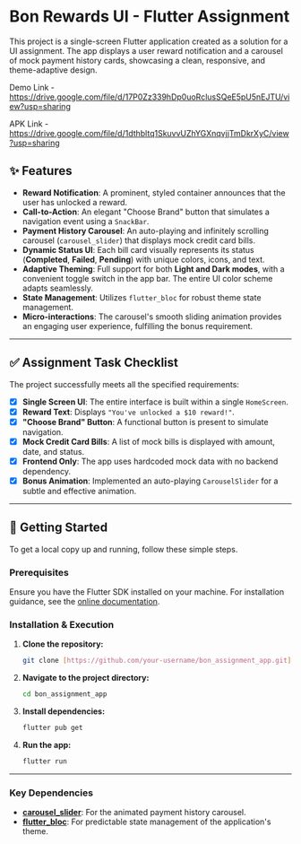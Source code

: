 # Bon Rewards UI - Flutter Assignment

This project is a single-screen Flutter application created as a solution for a UI assignment. The app displays a user reward notification and a carousel of mock payment history cards, showcasing a clean, responsive, and theme-adaptive design.

Demo Link - https://drive.google.com/file/d/17P0Zz339hDp0uoRclusSQeE5pU5nEJTU/view?usp=sharing

APK Link - https://drive.google.com/file/d/1dthbltq1SkuvvUZhYGXnqvjjTmDkrXyC/view?usp=sharing

## ✨ Features

* **Reward Notification**: A prominent, styled container announces that the user has unlocked a reward.
* **Call-to-Action**: An elegant "Choose Brand" button that simulates a navigation event using a `SnackBar`.
* **Payment History Carousel**: An auto-playing and infinitely scrolling carousel (`carousel_slider`) that displays mock credit card bills.
* **Dynamic Status UI**: Each bill card visually represents its status (**Completed**, **Failed**, **Pending**) with unique colors, icons, and text.
* **Adaptive Theming**: Full support for both **Light and Dark modes**, with a convenient toggle switch in the app bar. The entire UI color scheme adapts seamlessly.
* **State Management**: Utilizes `flutter_bloc` for robust theme state management.
* **Micro-interactions**: The carousel's smooth sliding animation provides an engaging user experience, fulfilling the bonus requirement.

***

## ✅ Assignment Task Checklist

The project successfully meets all the specified requirements:

-   [x] **Single Screen UI**: The entire interface is built within a single `HomeScreen`.
-   [x] **Reward Text**: Displays `"You've unlocked a $10 reward!"`.
-   [x] **"Choose Brand" Button**: A functional button is present to simulate navigation.
-   [x] **Mock Credit Card Bills**: A list of mock bills is displayed with amount, date, and status.
-   [x] **Frontend Only**: The app uses hardcoded mock data with no backend dependency.
-   [x] **Bonus Animation**: Implemented an auto-playing `CarouselSlider` for a subtle and effective animation.

***

## 🚀 Getting Started

To get a local copy up and running, follow these simple steps.

### Prerequisites

Ensure you have the Flutter SDK installed on your machine. For installation guidance, see the [online documentation](https://docs.flutter.dev/).

### Installation & Execution

1.  **Clone the repository:**
    ```sh
    git clone [https://github.com/your-username/bon_assignment_app.git](https://github.com/your-username/bon_assignment_app.git)
    ```
2.  **Navigate to the project directory:**
    ```sh
    cd bon_assignment_app
    ```
3.  **Install dependencies:**
    ```sh
    flutter pub get
    ```
4.  **Run the app:**
    ```sh
    flutter run
    ```

***


### Key Dependencies

* [**carousel\_slider**](https://pub.dev/packages/carousel_slider): For the animated payment history carousel.
* [**flutter\_bloc**](https://pub.dev/packages/flutter_bloc): For predictable state management of the application's theme.